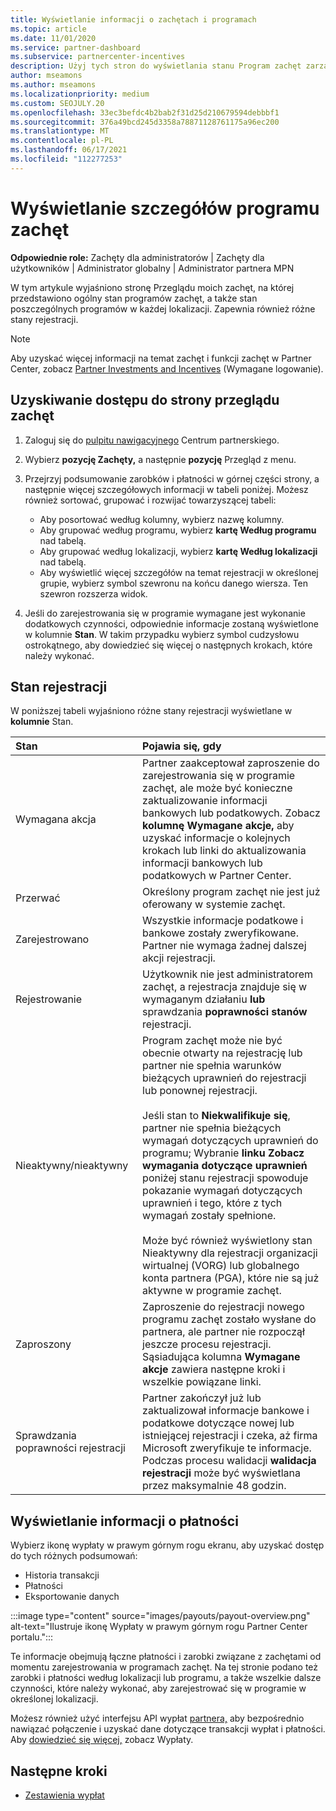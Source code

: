 ```yaml
---
title: Wyświetlanie informacji o zachętach i programach
ms.topic: article
ms.date: 11/01/2020
ms.service: partner-dashboard
ms.subservice: partnercenter-incentives
description: Użyj tych stron do wyświetlania stanu Program zachęt zarządzania nimi
author: mseamons
ms.author: mseamons
ms.localizationpriority: medium
ms.custom: SEOJULY.20
ms.openlocfilehash: 33ec3befdc4b2bab2f31d25d210679594debbbf1
ms.sourcegitcommit: 376a49bcd245d3358a78871128761175a96ec200
ms.translationtype: MT
ms.contentlocale: pl-PL
ms.lasthandoff: 06/17/2021
ms.locfileid: "112277253"
---
```

# <a name="view-your-incentives-program-details"></a>Wyświetlanie szczegółów programu zachęt

**Odpowiednie role:** Zachęty dla administratorów | Zachęty dla użytkowników | Administrator globalny | Administrator partnera MPN

W tym artykule  wyjaśniono stronę Przeglądu moich zachęt, na której przedstawiono ogólny stan programów zachęt, a także stan poszczególnych programów w każdej lokalizacji. Zapewnia również różne stany rejestracji.

>[!NOTE]
>Aby uzyskać więcej informacji na temat zachęt i funkcji zachęt w Partner Center, zobacz [Partner Investments and Incentives](https://partner.microsoft.com/membership/partner-incentives) (Wymagane logowanie).

## <a name="access-the-incentives-overview-page"></a>Uzyskiwanie dostępu do strony przeglądu zachęt

1. Zaloguj się do [pulpitu nawigacyjnego](https://partner.microsoft.com/dashboard) Centrum partnerskiego.
1. Wybierz **pozycję Zachęty,** a następnie **pozycję** Przegląd z menu.
1. Przejrzyj podsumowanie zarobków i płatności w górnej części strony, a następnie więcej szczegółowych informacji w tabeli poniżej. Możesz również sortować, grupować i rozwijać towarzyszącej tabeli:

   - Aby posortować według kolumny, wybierz nazwę kolumny.
   - Aby grupować według programu, wybierz **kartę Według programu** nad tabelą.
   - Aby grupować według lokalizacji, wybierz **kartę Według lokalizacji** nad tabelą.
   - Aby wyświetlić więcej szczegółów na temat rejestracji w określonej grupie, wybierz symbol szewronu na końcu danego wiersza. Ten szewron rozszerza widok.
1. Jeśli do zarejestrowania się w programie wymagane jest wykonanie dodatkowych czynności, odpowiednie informacje zostaną wyświetlone w kolumnie **Stan**. W takim przypadku wybierz symbol cudzysłowu ostrokątnego, aby dowiedzieć się więcej o następnych krokach, które należy wykonać.

## <a name="enrollment-status"></a>Stan rejestracji

W poniższej tabeli wyjaśniono różne stany rejestracji wyświetlane w **kolumnie** Stan.

| **Stan**         | **Pojawia się, gdy** |
|:------------------------------------|:------------------|
| Wymagana akcja  | Partner zaakceptował zaproszenie do zarejestrowania się w programie zachęt, ale może być konieczne zaktualizowanie informacji bankowych lub podatkowych. Zobacz **kolumnę Wymagane akcje,** aby uzyskać informacje o kolejnych krokach lub linki do aktualizowania informacji bankowych lub podatkowych w Partner Center. |
| Przerwać  | Określony program zachęt nie jest już oferowany w systemie zachęt. |
| Zarejestrowano  | Wszystkie informacje podatkowe i bankowe zostały zweryfikowane. Partner nie wymaga żadnej dalszej akcji rejestracji. |
| Rejestrowanie  | Użytkownik nie jest administratorem zachęt, a rejestracja znajduje się w wymaganym działaniu **lub** sprawdzania **poprawności stanów** rejestracji.|
| Nieaktywny/nieaktywny | Program zachęt może nie być obecnie otwarty na rejestrację lub partner nie spełnia warunków bieżących uprawnień do rejestracji lub ponownej rejestracji. <br><br> Jeśli stan to **Niekwalifikuje się**, partner nie spełnia bieżących wymagań dotyczących uprawnień do programu; Wybranie **linku Zobacz wymagania dotyczące uprawnień** poniżej stanu rejestracji spowoduje pokazanie wymagań dotyczących uprawnień i tego, które z tych wymagań zostały spełnione. <br><br> Może być również  wyświetlony stan Nieaktywny dla rejestracji organizacji wirtualnej (VORG) lub globalnego konta partnera (PGA), które nie są już aktywne w programie zachęt.  |
| Zaproszony  | Zaproszenie do rejestracji nowego programu zachęt zostało wysłane do partnera, ale partner nie rozpoczął jeszcze procesu rejestracji. Sąsiadująca kolumna **Wymagane akcje** zawiera następne kroki i wszelkie powiązane linki.  |
| Sprawdzania poprawności rejestracji  | Partner zakończył już lub zaktualizował informacje bankowe i podatkowe dotyczące nowej lub istniejącej rejestracji i czeka, aż firma Microsoft zweryfikuje te informacje. Podczas procesu walidacji **walidacja rejestracji** może być wyświetlana przez maksymalnie 48 godzin.  |

## <a name="see-your-payment-information"></a>Wyświetlanie informacji o płatności

Wybierz ikonę wypłaty w prawym górnym rogu ekranu, aby uzyskać dostęp do tych różnych podsumowań:

- Historia transakcji
- Płatności
- Eksportowanie danych

:::image type="content" source="images/payouts/payout-overview.png" alt-text="Ilustruje ikonę Wypłaty w prawym górnym rogu Partner Center portalu.":::

Te informacje obejmują łączne płatności i zarobki związane z zachętami od momentu zarejestrowania w programach zachęt. Na tej stronie podano też zarobki i płatności według lokalizacji lub programu, a także wszelkie dalsze czynności, które należy wykonać, aby zarejestrować się w programie w określonej lokalizacji. 

Możesz również użyć interfejsu API wypłat [partnera,](https://apidocs.microsoft.com/services/partnerpayouts) aby bezpośrednio nawiązać połączenie i uzyskać dane dotyczące transakcji wypłat i płatności. Aby [dowiedzieć się więcej,](payout-statement.md) zobacz Wypłaty.

## <a name="next-steps"></a>Następne kroki

- [Zestawienia wypłat](payout-statement.md)
